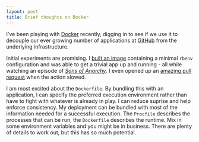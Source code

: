```yaml
---
layout: post
title: Brief thoughts on Docker
---
```


I've been playing with [Docker](http://www.docker.io/) recently, digging in to see if we use it to decouple our ever growing number of applications at [GitHub](https://github.com) from the underlying infrastructure.

Initial experiments are promising.  I [built an image](https://github.com/gorsuch/dockerfile-examples/blob/master/rbenv/Dockerfile) containing a minimal `rbenv` configuration and was able to get a trivial app up and running - all while watching an episode of _[Sons of Anarchy](http://en.wikipedia.org/wiki/Sons_of_Anarchy)_.  I even opened up an [amazing pull request](https://github.com/dotcloud/docker/pull/1400) when the action slowed.

I am most excited about the `Dockerfile`.  By bundling this with an application, I can specify the preferred execution environment rather than have to fight with whatever is already in play.  I can reduce suprise and help enforce consistency.  My deployment can be bundled with most of the information needed for a successful execution.  The `Procfile` describes the processes that can be run, the `Dockerfile` describes the runtime.  Mix in some environment variables and you might be in business.  There are plenty of details to work out, but this has so much potential.
